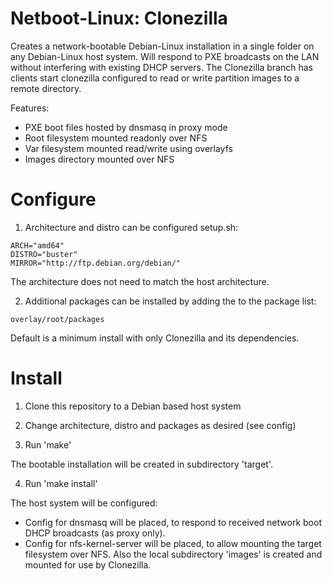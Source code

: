# Netboot-Linux: Clonezilla

Creates a network-bootable Debian-Linux installation in a single folder on any Debian-Linux host system.
Will respond to PXE broadcasts on the LAN without interfering with existing DHCP servers.
The Clonezilla branch has clients start clonezilla configured to read or write partition images to a remote directory.

Features:
- PXE boot files hosted by dnsmasq in proxy mode
- Root filesystem mounted readonly over NFS
- Var filesystem mounted read/write using overlayfs
- Images directory mounted over NFS

# Configure

1) Architecture and distro can be configured setup.sh:

```
ARCH="amd64"
DISTRO="buster"
MIRROR="http://ftp.debian.org/debian/"
```

The architecture does not need to match the host architecture.

2) Additional packages can be installed by adding the to the package list:

```
overlay/root/packages
```

Default is a minimum install with only Clonezilla and its dependencies.

# Install

1) Clone this repository to a Debian based host system

2) Change architecture, distro and packages as desired (see config)

3) Run 'make'

The bootable installation will be created in subdirectory 'target'.

4) Run 'make install'

The host system will be configured:
- Config for dnsmasq will be placed, to respond to received network boot DHCP broadcasts (as proxy only).
- Config for nfs-kernel-server will be placed, to allow mounting the target filesystem over NFS. Also the local subdirectory 'images' is created and mounted for use by Clonezilla.
